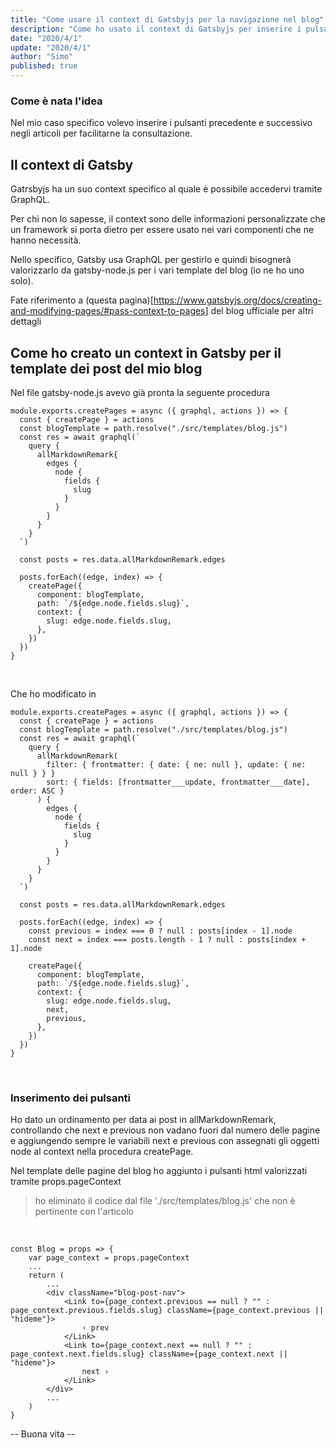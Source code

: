 ```yaml
---
title: "Come usare il context di Gatsbyjs per la navigazione nel blog"
description: "Come ho usato il context di Gatsbyjs per inserire i pulsanti precedente e successivo negli articoli di questo blog."
date: "2020/4/1"
update: "2020/4/1"
author: "Simo"
published: true
---
```


### Come è nata l'idea

Nel mio caso specifico volevo inserire i pulsanti precedente e successivo negli articoli per facilitarne la consultazione.

## Il context di Gatsby

Gatrsbyjs ha un suo context specifico al quale è possibile accedervi tramite GraphQL.

Per chi non lo sapesse, il context sono delle informazioni personalizzate che un framework si porta dietro per essere usato nei vari componenti che ne hanno necessità.

Nello specifico, Gatsby usa GraphQL per gestirlo e quindi bisognerà valorizzarlo da gatsby-node.js per i vari template del blog (io ne ho uno solo).

Fate riferimento a (questa pagina)[https://www.gatsbyjs.org/docs/creating-and-modifying-pages/#pass-context-to-pages] del blog ufficiale per altri dettagli

## Come ho creato un context in Gatsby per il template dei post del mio blog

Nel file gatsby-node.js avevo già pronta la seguente procedura

<pre class="language-javascript"><code>module.exports.createPages = async ({ graphql, actions }) => {
  const { createPage } = actions
  const blogTemplate = path.resolve("./src/templates/blog.js")
  const res = await graphql(`
    query {
      allMarkdownRemark{
        edges {
          node {
            fields {
              slug
            }
          }
        }
      }
    }
  `)

  const posts = res.data.allMarkdownRemark.edges

  posts.forEach((edge, index) => {
    createPage({
      component: blogTemplate,
      path: `/${edge.node.fields.slug}`,
      context: {
        slug: edge.node.fields.slug,
      },
    })
  })
}</code></pre>
<br>

Che ho modificato in

<pre class="language-javascript"><code>module.exports.createPages = async ({ graphql, actions }) => {
  const { createPage } = actions
  const blogTemplate = path.resolve("./src/templates/blog.js")
  const res = await graphql(`
    query {
      allMarkdownRemark(
        filter: { frontmatter: { date: { ne: null }, update: { ne: null } } }
        sort: { fields: [frontmatter___update, frontmatter___date], order: ASC }
      ) {
        edges {
          node {
            fields {
              slug
            }
          }
        }
      }
    }
  `)

  const posts = res.data.allMarkdownRemark.edges

  posts.forEach((edge, index) => {
    const previous = index === 0 ? null : posts[index - 1].node
    const next = index === posts.length - 1 ? null : posts[index + 1].node

    createPage({
      component: blogTemplate,
      path: `/${edge.node.fields.slug}`,
      context: {
        slug: edge.node.fields.slug,
        next,
        previous,
      },
    })
  })
}</code></pre>
<br>

### Inserimento dei pulsanti

Ho dato un ordinamento per data ai post in allMarkdownRemark, controllando che next e previous non vadano fuori dal numero delle pagine e aggiungendo sempre le variabili next e previous con assegnati gli oggetti node al context nella procedura createPage.

Nel template delle pagine del blog ho aggiunto i pulsanti html valorizzati tramite props.pageContext

> ho eliminato il codice dal file './src/templates/blog.js' che non è pertinente con l'articolo

<br>

<pre class="language-jsx"><code>const Blog = props => {
    var page_context = props.pageContext
    ...
    return (
        ...
        &lt;div className="blog-post-nav"&gt;
            &lt;Link to={page_context.previous == null ? "" : page_context.previous.fields.slug} className={page_context.previous || "hideme"}&gt;
                &lsaquo; prev
            &lt;/Link&gt;
            &lt;Link to={page_context.next == null ? "" : page_context.next.fields.slug} className={page_context.next || "hideme"}&gt;
                next &rsaquo;
            &lt;/Link&gt;
        &lt;/div&gt;
        ...
    )
}</code></pre>

-- Buona vita --
